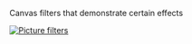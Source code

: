 Canvas filters that demonstrate certain effects

[![Picture filters](https://www.youtube.com/watch?v=gY5VObFkWOo)](https://www.youtube.com/watch?v=gY5VObFkWOo)
